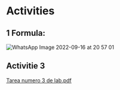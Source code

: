 
# Activities

## 1 Formula:

![WhatsApp Image 2022-09-16 at 20 57 01](https://user-images.githubusercontent.com/74252371/190832197-4206edf1-5609-42d5-9b26-d7b6f9efb0d9.jpeg)

## Activitie 3
  [Tarea numero 3 de lab.pdf](https://github.com/feijoes/Frelance-works/files/9736035/Tarea.numero.3.de.lab.pdf)

